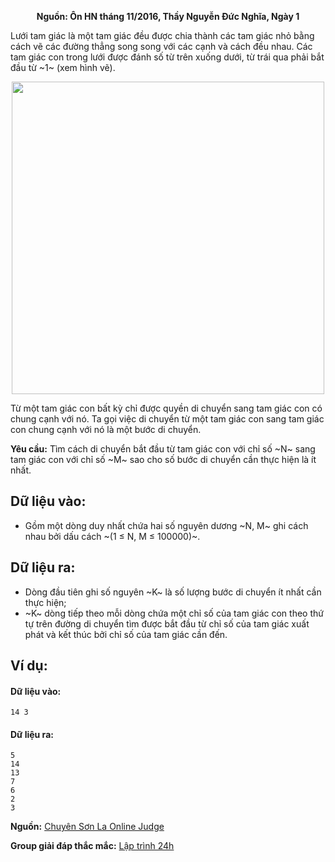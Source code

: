 **<center>Nguồn: Ôn HN tháng 11/2016, Thầy Nguyễn Đức Nghĩa, Ngày 1</center>**

Lưới tam giác là một tam giác đều được chia thành các tam giác nhỏ bằng cách vẽ các đường thẳng song song với các cạnh và cách đều nhau. Các tam giác con trong lưới được đánh số từ trên xuống dưới, từ trái qua phải bắt đầu từ ~1~ (xem hình vẽ).
<center><img src="/images/problems/1230/TRENET.png" width=500px" /></center>

Từ một tam giác con bất kỳ chỉ được quyền di chuyển sang tam giác con có chung cạnh với nó. Ta gọi việc di chuyển từ một tam giác con sang tam giác con chung cạnh với nó là một bước di chuyển.

**Yêu cầu:** Tìm cách di chuyển bắt đầu từ tam giác con với chỉ số ~N~ sang tam giác con với chỉ số ~M~ sao cho số bước di chuyển cần thực hiện là ít nhất.

## Dữ liệu vào:
- Gồm một dòng duy nhất chứa hai số nguyên dương ~N, M~ ghi cách nhau bởi dấu cách ~(1 ≤ N, M ≤ 100000)~.

## Dữ liệu ra:
- Dòng đầu tiên ghi số nguyên ~K~ là số lượng bước di chuyển ít nhất cần thực 
hiện;
- ~K~ dòng tiếp theo mỗi dòng chứa một chỉ số của tam giác con theo thứ tự trên đường di chuyển tìm được bắt đầu từ chỉ số của tam giác xuất phát và kết thúc bởi chỉ số của tam giác cần đến.

## Ví dụ: 
#### Dữ liệu vào:
```
14 3
```

#### Dữ liệu ra:
```
5
14
13
7
6
2
3
```
**Nguồn:** [Chuyên Sơn La Online Judge](http://csloj.ddns.net/)

**Group giải đáp thắc mắc:** [Lập trình 24h](https://www.facebook.com/groups/1386904321519984)